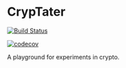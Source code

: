 # CrypTater

[![Build Status](https://travis-ci.com/pydefi/cryptater.svg?branch=main)](https://travis-ci.com/pydefi/cryptater)

[![codecov](https://codecov.io/gh/pydefi/cryptater/branch/main/graph/badge.svg?token=VBIN4OAT2E)](https://codecov.io/gh/pydefi/cryptater)

A playground for experiments in crypto.
